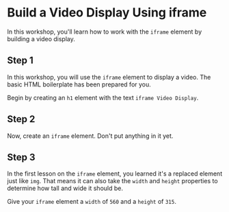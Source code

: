 # Build a Video Display Using iframe

In this workshop, you'll learn how to work with the `iframe` element by building a video display.

## Step 1

In this workshop, you will use the `iframe` element to display a video. The basic HTML boilerplate has been prepared for you.

Begin by creating an `h1` element with the text `iframe Video Display`.

## Step 2

Now, create an `iframe` element. Don't put anything in it yet.

## Step 3

In the first lesson on the `iframe` element, you learned it's a replaced element just like `img`. That means it can also take the `width` and `height` properties to determine how tall and wide it should be.

Give your `iframe` element a `width` of `560` and a `height` of `315`.
